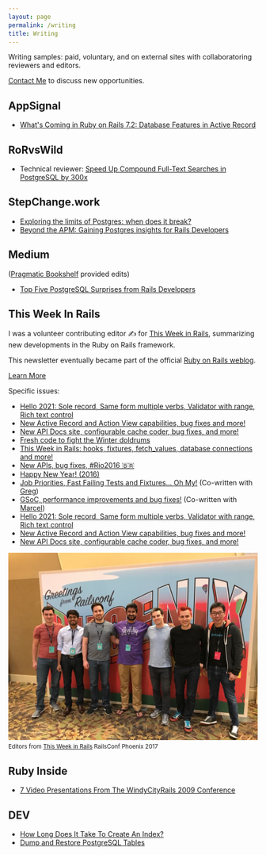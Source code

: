 ```yaml
---
layout: page
permalink: /writing
title: Writing
---
```


Writing samples: paid, voluntary, and on external sites with collaboratoring reviewers and editors.

[Contact Me](/contact) to discuss new opportunities.

## AppSignal
- [What's Coming in Ruby on Rails 7.2: Database Features in Active Record](https://blog.appsignal.com/2024/07/24/whats-coming-in-ruby-on-rails-7-2-database-features-in-active-record.html)

## RoRvsWild
- Technical reviewer: [Speed Up Compound Full-Text Searches in PostgreSQL by 300x](https://www.rorvswild.com/blog/2024/speed-up-compound-full-text-searches-in-postgresql-by-300x)

## StepChange.work
- [Exploring the limits of Postgres: when does it break?](https://stepchange.work/blog/exploring-the-limits-of-postgres-when-does-it-break)
- [Beyond the APM: Gaining Postgres insights for Rails Developers](https://stepchange.work/blog/beyond-the-apm-gaining-postgres-insights-for-rails-developers)

## Medium
([Pragmatic Bookshelf](https://pragprog.com) provided edits)
- [Top Five PostgreSQL Surprises from Rails Developers](https://medium.com/p/36d2b8734909)

## This Week In Rails
I was a volunteer contributing editor ✍️ for [This Week in Rails](https://rails-weekly.ongoodbits.com), summarizing new developments in the Ruby on Rails framework.

This newsletter eventually became part of the official [Ruby on Rails weblog](https://rubyonrails.org/blog/).

[Learn More](/blog/2017/04/21/this-week-in-rails)

Specific issues:
* [Hello 2021: Sole record, Same form multiple verbs, Validator with range, Rich text control](https://weblog.rubyonrails.org/2021/1/11/this-week-in-rails-hello-2021-sole-record-same-form-multiple-verbs-validator-with-range-rich-text-control/)
* [New Active Record and Action View capabilities, bug fixes and more!](https://weblog.rubyonrails.org/2020/11/30/this-week-in-rails-new-active-record-and-action-view-capabilities-bug-fixes-and-more/)
* [New API Docs site, configurable cache coder, bug fixes, and more!](https://weblog.rubyonrails.org/2020/10/19/this-week-in-rails-new-api-docs-site-configurable-cache-coder-bug-fixes-and-more/)
* [Fresh code to fight the Winter doldrums](https://rails-weekly.ongoodbits.com/2017/02/04/fresh-code-to-fight-the-winter-doldrums)
* [This Week in Rails: hooks, fixtures, fetch_values, database connections and more!](https://rails-weekly.ongoodbits.com/2017/04/15/hooks-fixtures-fetch_values-database-connections-and-more)
* [New APIs, bug fixes, #Rio2016 🇧🇷](https://rails-weekly.ongoodbits.com/2016/08/05/new-apis-bug-fixes-rio2016)
* [Happy New Year! (2016)](https://rails-weekly.ongoodbits.com/2016/01/08/happy-new-year)
* [Job Priorities, Fast Failing Tests and Fixtures... Oh My!](https://rails-weekly.ongoodbits.com/2015/10/02/job-priorities-fast-failing-tests-and-fixtures-oh-my) (Co-written with [Greg](https://twitter.com/gregmolnar))
* [GSoC, performance improvements and bug fixes!](https://rails-weekly.ongoodbits.com/2015/09/25/gsoc-performance-improvements-and-bug-fixes) (Co-written with [Marcel](https://twitter.com/marcelmorgan))
* [Hello 2021: Sole record, Same form multiple verbs, Validator with range, Rich text control](https://rails-weekly.ongoodbits.com/hello-2021-sole-record-same-form-multiple-verbs-validator-with-range-rich-text-control)
* [New Active Record and Action View capabilities, bug fixes and more!](https://rails-weekly.ongoodbits.com/new-active-record-and-action-view-capabilities-bug-fixes-and-more)
* [New API Docs site, configurable cache coder, bug fixes, and more!](https://rails-weekly.ongoodbits.com/new-api-docs-site-configurable-cache-coder-bug-fixes-and-more)

![Editors from This Week in Rails RailsConf Phoenix 2017](/assets/images/railsconf-2017.jpg)
<small>Editors from [This Week in Rails](https://rails-weekly.ongoodbits.com/) RailsConf Phoenix 2017</small>

## Ruby Inside
* [7 Video Presentations From The WindyCityRails 2009 Conference](http://www.rubyinside.com/7-video-presentations-from-the-windycityrails-2009-conference-2592.html)

## DEV
- [How Long Does It Take To Create An Index?](https://dev.to/andatki/how-long-does-it-take-to-create-an-index-60o)
- [Dump and Restore PostgreSQL Tables](https://dev.to/andyatkinson/dump-and-load-a-postgresql-table-p0o)
